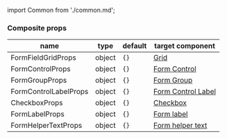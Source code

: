 import Common from './common.md';

<Common />

### Composite props
|name|type|default|target component|
|----|----|-------|----------------|
|FormFieldGridProps|object|`{}`|[Grid](https://material-ui.com/api/grid/)|
|FormControlProps|object|`{}`|[Form Control](https://material-ui.com/api/form-control/#formcontrol-api)|
|FormGroupProps|object|`{}`|[Form Group](https://material-ui.com/api/form-group/#formgroup-api)|
|FormControlLabelProps|object|`{}`|[Form Control Label](https://material-ui.com/api/form-control-label/#formcontrollabel-api)|
|CheckboxProps|object|`{}`|[Checkbox](https://material-ui.com/api/checkbox/#checkbox-api)|
|FormLabelProps|object|`{}`|[Form label](https://material-ui.com/api/form-label/#formlabel-api)|
|FormHelperTextProps|object|`{}`|[Form helper text](https://material-ui.com/api/form-helper-text/#formhelpertext-api)|
